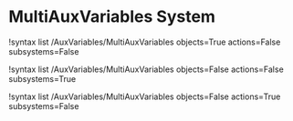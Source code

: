 <!-- MOOSE Documentation Stub: Remove this when content is added. -->

# MultiAuxVariables System

!syntax list /AuxVariables/MultiAuxVariables objects=True actions=False subsystems=False

!syntax list /AuxVariables/MultiAuxVariables objects=False actions=False subsystems=True

!syntax list /AuxVariables/MultiAuxVariables objects=False actions=True subsystems=False

